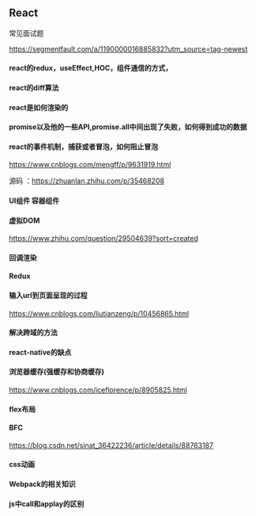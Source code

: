 ## React

常见面试题

https://segmentfault.com/a/1190000016885832?utm_source=tag-newest





#### react的redux，useEffect,HOC，组件通信的方式，

#### react的diff算法
#### react是如何渲染的
#### promise以及他的一些API,promise.all中间出现了失败，如何得到成功的数据

#### react的事件机制，捕获或者冒泡，如何阻止冒泡

https://www.cnblogs.com/mengff/p/9631919.html

源码 ：https://zhuanlan.zhihu.com/p/35468208

#### UI组件  容器组件

#### 虚拟DOM

https://www.zhihu.com/question/29504639?sort=created

#### 回调渲染

#### Redux





#### 输入url到页面呈现的过程

https://www.cnblogs.com/liutianzeng/p/10456865.html

#### 解决跨域的方法

#### react-native的缺点

#### 浏览器缓存(强缓存和协商缓存)

https://www.cnblogs.com/iceflorence/p/8905825.html

#### flex布局
#### BFC

https://blog.csdn.net/sinat_36422236/article/details/88763187

#### css动画
#### Webpack的相关知识
#### js中call和applay的区别


